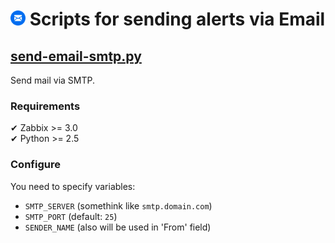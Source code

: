 # <img src="/_img/Email_icon__512x512.png" alt="Email icon" height="24">&nbsp;Scripts for sending alerts via Email

## [send-email-smtp.py](send-email-smtp.py)
Send mail via SMTP.

### Requirements
  ✔ Zabbix >= 3.0  
  ✔ Python >= 2.5  

### Configure
You need to specify variables: 
  - `SMTP_SERVER` (somethink like `smtp.domain.com`)
  - `SMTP_PORT` (default: `25`)
  - `SENDER_NAME` (also will be used in 'From' field)
